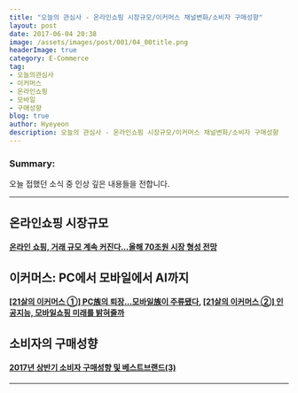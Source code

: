 ```yaml
---
title: "오늘의 관심사 - 온라인쇼핑 시장규모/이커머스 채널변화/소비자 구매성향"
layout: post
date: 2017-06-04 20:38
image: /assets/images/post/001/04_00title.png
headerImage: true
category: E-Commerce
tag:
- 오늘의관심사
- 이커머스
- 온라인쇼핑
- 모바일
- 구매성향
blog: true
author: Hyeyeon
description: 오늘의 관심사 - 온라인쇼핑 시장규모/이커머스 채널변화/소비자 구매성향
---
```


### Summary:

오늘 접했던 소식 중 인상 깊은 내용들을 전합니다.

---

## 온라인쇼핑 시장규모

#### [온라인 쇼핑, 거래 규모 계속 커진다...올해 70조원 시장 형성 전망](http://www.etnews.com/20170602000193)


## 이커머스: PC에서 모바일에서 AI까지

#### [[21살의 이커머스 ①] PC族의 퇴장…모바일族이 주류됐다](http://news.heraldcorp.com/view.php?ud=20170602000046), [[21살의 이커머스 ②] 인공지능, 모바일쇼핑 미래를 밝혀줄까](http://news.heraldcorp.com/view.php?ud=20170602000049)


## 소비자의 구매성향

#### [2017년 상반기 소비자 구매성향 및 베스트브랜드(3)](http://www.itnk.co.kr/news/articleView.html?idxno=53701)



---
